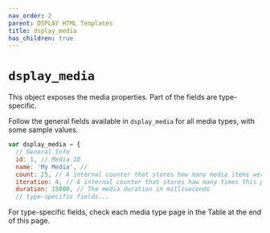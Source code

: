 ```yaml
---
nav_order: 2
parent: DSPLAY HTML Templates
title: dsplay_media
has_children: true
---
```

# `dsplay_media`

This object exposes the media properties. Part of the fields are type-specific.

Follow the general fields available in `dsplay_media` for all media types, with some sample values.

```js
var dsplay_media = {
  // General Info
  id: 1, // Media ID
  name: 'My Media', //
  count: 25, // A internal counter that stores how many media items were played until this point
  iteration: 4, // A internal counter that stores haw many times this particular media was played
  duration: 15000, // The media duration in milliseconds
  // type-specific fields...
```

For type-specific fields, check each media type page in the Table at the end of this page.
